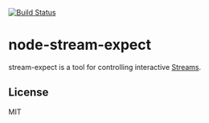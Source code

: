 [![Build Status](https://travis-ci.org/rsolomo/node-stream-expect.png)](https://travis-ci.org/rsolomo/node-stream-expect)

node-stream-expect
==================

stream-expect is a tool for controlling interactive [Streams](http://nodejs.org/api/stream.html).

## License
MIT